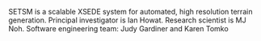 SETSM is a scalable XSEDE system for automated, high resolution terrain generation.
Principal investigator is Ian Howat.
Research scientist is MJ Noh.
Software engineering team:  Judy Gardiner and Karen Tomko

